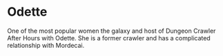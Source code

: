 # Odette

One of the most popular women the galaxy and host of Dungeon Crawler After Hours with Odette. She is a former crawler and has a complicated relationship with Mordecai.